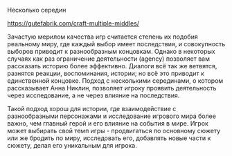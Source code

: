 Несколько середин

https://gutefabrik.com/craft-multiple-middles/

Зачастую мерилом качества игр считается степень их подобия реальному миру, где каждый выбор имеет последствия, и совокупность выборов приводит к разнообразным концовкам. Однако в некоторых случаях как раз ограничение деятельности (agency) позволяет вам рассказать историю более эффективно. Диалоги всё так же ветвятся, разнятся реакции, воспоминания, истории; но всё это приводит к единственной концовке. Подход с несколькими серединами, о котором рассказывает Анна Никлин, позволяет игроку проявить деятельность через исследование, а не через влияние на последствия. 

Такой подход хорош для истории, где взаимодействие с разнообразными персонажами и исследование игрового мира более важно, чем главный герой и его влияние на события в мире. Игрок может выбирать свой темп игры - продвигаться по основному сюжету или же бродить по миру, исследовать его, добавлять новые части к сюжету, делая его уникальным для игрока.